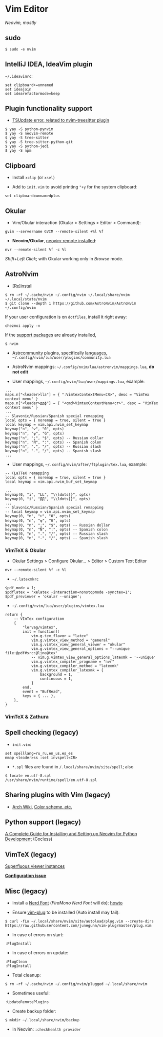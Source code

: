 # Vim Editor
*Neovim, mostly*

## sudo
```
$ sudo -e nvim
```

## IntelliJ IDEA, IdeaVim plugin
`~/.ideavimrc`:
```
set clipboard+=unnamed
set ideajoin
set idearefactormode=keep
```

## Plugin functionality support

- [TSUpdate error, related to nvim-treesitter plugin](https://github.com/nvim-treesitter/nvim-treesitter/issues/913)
```
$ yay -S python-pynvim
$ yay -S neovim-remote
$ yay -S tree-sitter
$ yay -S tree-sitter-python-git
$ yay -S python-jedi
$ yay -S npm
```
## Clipboard

- Install `xclip` (or `xsel`)

- Add to `init.vim` to avoid printing `"+y` for the system clipboard:
```
set clipboard=unnamedplus
```

## Okular

- Vim/Okular interaction (Okular > Settings > Editor > Command):
```
gvim --servername GVIM --remote-silent +%l %f
```
- **Neovim/Okular**, [neovim-remote installed](https://github.com/mhinz/neovim-remote):
```
nvr --remote-silent %f -c %l
```
*Shift+Left Click*; with Okular working only in *Browse* mode.

## AstroNvim

- [Re]install
```
$ rm -rf ~/.cache/nvim ~/.config/nvim ~/.local/share/nvim ~/.local/state/nvim
$ git clone --depth 1 https://github.com/AstroNvim/AstroNvim ~/.config/nvim
```
If your user configuration is on `dotfiles`, install it right away:
```
chezmoi apply -v
```
If the [support packages](https://github.com/Tyrn/arch-chronicle/blob/master/Usage/Vim.md#plugin-functionality-support)
are already installed,
```
$ nvim
```
- [Astrcommunity](https://github.com/AstroNvim/astrocommunity) plugins,
specifically [languages](https://github.com/AstroNvim/astrocommunity/tree/main/lua/astrocommunity/pack),
`~/.config/nvim/lua/user/plugins/community.lua`

- AstroNvim mappings: `~/.config/nvim/lua/astronvim/mappings.lua`, **do not edit**
- User mappings, `~/.config/nvim/lua/user/mappings.lua`, example:
```
...
maps.n["<leader>lla"] = { ":VimtexContextMenu<CR>", desc = "VimTex context menu" }
maps.n["<leader>ддф"] = { "<cmd>VimtexContextMenu<cr>", desc = "VimTex context menu" }
...
-- Slavonic/Russian/Spanish special remapping
local opts = { noremap = true, silent = true }
local keymap = vim.api.nvim_set_keymap
keymap("n", "ѵ", "0", opts)
keymap("n", "ѱ", "G", opts)
keymap("n", ";", "$", opts) -- Russian dollar
keymap("n", "Ñ", ":", opts) -- Spanish colon
keymap("n", ".", "/", opts) -- Russian slash
keymap("n", "-", "/", opts) -- Spanish slash
...
```
- User mappings, `~/.config/nvim/after/ftplugin/tex.lua`, example:
```
-- (La)TeX remapping
local opts = { noremap = true, silent = true }
local keymap = vim.api.nvim_buf_set_keymap

...
keymap(0, "i", "LL", "\\ldots{}", opts)
keymap(0, "i", "ДД", "\\ldots{}", opts)
...
-- Slavonic/Russian/Spanish special remapping
-- local keymap = vim.api.nvim_set_keymap
keymap(0, "n", "ѵ", "0", opts)
keymap(0, "n", "ѱ", "G", opts)
keymap(0, "n", ";", "$", opts) -- Russian dollar
keymap(0, "n", "Ñ", ":", opts) -- Spanish colon
keymap(0, "n", ".", "/", opts) -- Russian slash
keymap(0, "n", "-", "/", opts) -- Spanish slash
```

### VimTeX & Okular

- Okular Settings > Configure Okular... > Editor > Custom Text Editor
```
nvr --remote-silent %f -c %l
```
- `~/.latexmkrc`
```
$pdf_mode = 1;
$pdflatex = 'xelatex -interaction=nonstopmode -synctex=1';
$pdf_previewer = 'okular --unique';
```
- `~/.config/nvim/lua/user/plugins/vimtex.lua`
```
return {
	-- VImTex configuration
	{
		"lervag/vimtex",
		init = function()
			vim.g.tex_flavor = "latex"
			vim.g.vimtex_view_method = "general"
			vim.g.vimtex_view_general_viewer = "okular"
			vim.g.vimtex_view_general_options = "--unique file:@pdf#src:@line@tex"
			-- vim.g.vimtex_view_general_options_latexmk = '--unique'
			vim.g.vimtex_compiler_progname = "nvr"
			vim.g.vimtex_compiler_method = "latexmk"
			vim.g.vimtex_compiler_latexmk = {
				background = 1,
				continuous = 1,
			}
		end,
		event = "BufRead",
        keys = { ... },
	},
}

```

### VimTeX & Zathura

## Spell checking (legacy)
- `init.vim`:
```
set spelllang=ru_ru,en_us,es_es
nmap <leader>ss :set invspell<CR>
```
- `*.spl` files are found in `/.local/share/nvim/site/spell`; also
```
$ locate en.utf-8.spl
/usr/share/nvim/runtime/spell/en.utf-8.spl
```
## Sharing plugins with Vim (legacy)

- [Arch Wiki](https://wiki.archlinux.org/index.php/Neovim), [Color scheme, etc.](https://vi.stackexchange.com/questions/12794/how-to-share-config-between-vim-and-neovim)


## Python support (legacy)

[A Complete Guide for Installing and Setting up Neovim for Python Development](https://jdhao.github.io/2018/12/24/centos_nvim_install_use_guide_en/) (Cocless)

## VimTeX (legacy)

[Superfluous viewer instances](https://github.com/lervag/vimtex/issues/313)

[**Configuration issue**](https://github.com/lervag/vimtex/issues/1392)

## Misc (legacy)

- Install a [Nerd Font](https://www.nerdfonts.com/font-downloads) (*FiraMono Nerd Font* will do); [howto](https://gist.github.com/matthewjberger/7dd7e079f282f8138a9dc3b045ebefa0)

- Ensure [vim-plug](https://github.com/junegunn/vim-plug) to be installed (Auto install may fail):
```
$ curl -fLo ~/.local/share/nvim/site/autoload/plug.vim --create-dirs https://raw.githubusercontent.com/junegunn/vim-plug/master/plug.vim
```
- In case of errors on start:
```
:PlugInstall
```
- In case of errors on update:
```
:PlugClean
:PlugInstall
```
- Total cleanup:
```
$ rm -rf ~/.cache/nvim ~/.config/nvim/plugged ~/.local/share/nvim
```
- Sometimes useful:
```
:UpdateRemotePlugins
```
- Create backup folder:
```
$ mkdir ~/.local/share/nvim/backup
```
- In Neovim: `:checkhealth provider`

